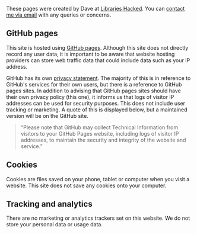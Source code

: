 These pages were created by Dave at [Libraries Hacked](https://www.librarieshacked.org). You can [contact me via email](mailto:info@librarieshacked.org) with any queries or concerns.

## GitHub pages

This site is hosted using [GitHub pages](https://pages.github.com/). Although this site does not directly record any user data, it is important to be aware that website hosting providers can store web traffic data that could include data such as your IP address.

GitHub has its own [privacy statement](https://help.github.com/en/github/site-policy/github-privacy-statement). The majority of this is in reference to GitHub's services for their own users, but there is a reference to GitHub pages sites. In addition to advising that GitHub pages sites should have their own privacy policy (this one), it informs us that logs of visitor IP addresses can be used for security purposes. This does not include user tracking or marketing. A quote of this is displayed below, but a maintained version will be on the GitHub site.

> “Please note that GitHub may collect Technical Information from visitors to your GitHub Pages website, including logs of visitor IP addresses, to maintain the security and integrity of the website and service.”

## Cookies

Cookies are files saved on your phone, tablet or computer when you visit a website. This site does not save any cookies onto your computer.

## Tracking and analytics

There are no marketing or analytics trackers set on this website. We do not store your personal data or usage data.
